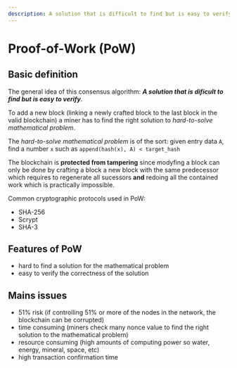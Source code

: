 ```yaml
---
description: A solution that is difficult to find but is easy to verify (Bitcoin)
---
```


# Proof-of-Work (PoW)

## Basic definition

The general idea of this consensus algorithm: _**A solution that is dificult to find but is easy to verify**_.

To add a new block (linking a newly crafted block to the last block in the valid blockchain) a miner has to find the right solution to _hard-to-solve mathematical problem_.

The _hard-to-solve mathematical problem_ is of the sort: given entry data `A`, find a number `x` such as `append(hash(x), A) < target_hash`

The blockchain is **protected from tampering** since modyfing a block can only be done by crafting a block a new block with the same predecessor which requires to regenerate all sucessors **and** redoing all the contained work which is practically impossible.

Common cryptographic protocols used in PoW:

* SHA-256
* Scrypt
* SHA-3

## Features of PoW

* hard to find a solution for the mathematical problem
* easy to verify the correctness of the solution

## Mains issues

* 51% risk (if controlling 51% or more of the nodes in the network, the blockchain can be corrupted)
* time consuming (miners check many nonce value to find the right solution to the mathematical problem)
* resource consuming (high amounts of computing power so water, energy, mineral, space, etc)
* high transaction confirmation time
